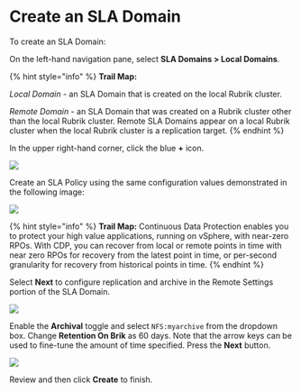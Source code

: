 # Create an SLA Domain

To create an SLA Domain:

On the left-hand navigation pane, select **SLA Domains > Local Domains**.

{% hint style="info" %}
**Trail Map:** 

_Local Domain_ - an SLA Domain that is created on the local Rubrik cluster. 

_Remote Domain_ - an SLA Domain that was created on a Rubrik cluster other than the local Rubrik cluster. Remote SLA Domains appear on a local Rubrik cluster when the local Rubrik cluster is a replication target.
{% endhint %}

In the upper right-hand corner, click the blue **+** icon.

![](https://lh4.googleusercontent.com/3sUakfW2pyi4sbK7jPO6I5gx2FOVMMtNtVwntVkJWxYsxFMfgvPqy1ICKerrOi-Ejbbjut692cfmizq_zTsviRh8f2dJz0IgEMI7iJI_WXiGCBmW13ZjJxJWPc3Rgl2vN0Hmm4zH)

Create an SLA Policy using the same configuration values demonstrated in the following image:

![](https://lh3.googleusercontent.com/xe-wwKgu_0bZ_E6LWHaJujIzuKqY1oO1eXvPQZymusbKEM8GkbYJ2i73aLj01Fk65mxOlDPTqBAbboN-M6zIoqIaqxZ9-4tnix-aR6GIJQMxx9zbCMiX0Aio8K-zNTWjry-v5nbA)

{% hint style="info" %}
**Trail Map:** Continuous Data Protection enables you to protect your high value applications, running on vSphere, with near-zero RPOs. With CDP, you can recover from local or remote points in time with near zero RPOs for recovery from the latest point in time, or per-second granularity for recovery from historical points in time.
{% endhint %}

Select **Next** to configure replication and archive in the Remote Settings portion of the SLA Domain.

![](https://lh5.googleusercontent.com/udhjYv2gNfPjQR-9f-8Eq1FIt3DTFHyFmQCs6Nyqf822H68Pcvj0L92gdY9n-4QZthF7TkHHzD3aDryuELSZG3jBtkdGeTFK90rTsFPJshL9G7q8YUs_s0JyQ96J_xlULj8fK_fS)

Enable the **Archival** toggle and select `NFS:myarchive` from the dropdown box. Change **Retention On Brik** as 60 days. Note that the arrow keys can be used to fine-tune the amount of time specified. Press the **Next** button.

![](https://lh5.googleusercontent.com/m--dYrP3FukQSOFILFpMC3prYCgLzEA4R6aYCLyG5pLnaQPI6eosoQ8QKteiXLmsFSp0Lc9jCwKa_oA60PO5MWUg2djKgDZWZKtxEAdPkhr_Cq6QGciZyBBm21N5euN0l8b2gRk4)

Review and then click **Create** to finish.